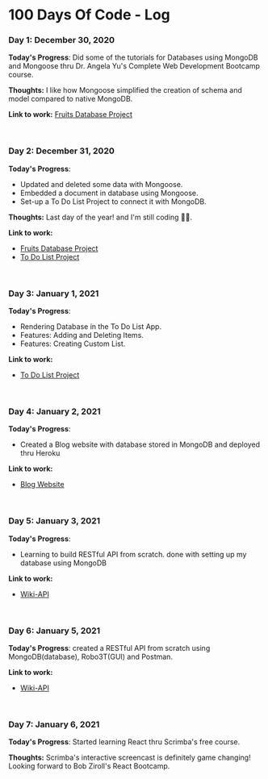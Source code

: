 # 100 Days Of Code - Log

### Day 1: December 30, 2020

**Today's Progress**: Did some of the tutorials for Databases using MongoDB and Mongoose thru Dr. Angela Yu's Complete Web Development Bootcamp course.

**Thoughts:** I like how Mongoose simplified the creation of schema and model compared to native MongoDB.

**Link to work:** [Fruits Database Project](https://github.com/lyndoncortez/The-Complete-2020-Web-Development-Bootcamp/tree/master/Fruits-project)

<br>

### Day 2: December 31, 2020

**Today's Progress**: 
- Updated and deleted some data with Mongoose. 
- Embedded a document in database using Mongoose.
- Set-up a To Do List Project to connect it with MongoDB.

**Thoughts:** Last day of the year! and I'm still coding 🤘🏼.

**Link to work:** 
- [Fruits Database Project](https://github.com/lyndoncortez/The-Complete-2020-Web-Development-Bootcamp/tree/master/Fruits-project)
- [To Do List Project](https://github.com/lyndoncortez/The-Complete-2020-Web-Development-Bootcamp/tree/master/ToDoList-v2)

<br>

### Day 3: January 1, 2021

**Today's Progress**: 
- Rendering Database in the To Do List App. 
- Features: Adding and Deleting Items.
- Features: Creating Custom List.

**Link to work:** 
- [To Do List Project](https://github.com/lyndoncortez/The-Complete-2020-Web-Development-Bootcamp/tree/master/ToDoList-v2)

<br>

### Day 4: January 2, 2021

**Today's Progress**: 
- Created a Blog website with database stored in MongoDB and deployed thru Heroku

**Link to work:** 
- [Blog Website](https://github.com/lyndoncortez/The-Complete-2020-Web-Development-Bootcamp/tree/master/Blog-with-Database)

<br>

### Day 5: January 3, 2021

**Today's Progress**: 
- Learning to build RESTful API from scratch. done with setting up my database using MongoDB

**Link to work:** 
- [Wiki-API](https://github.com/lyndoncortez/The-Complete-2020-Web-Development-Bootcamp/tree/master/Wiki-API)

<br>

### Day 6: January 5, 2021

**Today's Progress**: created a RESTful API from scratch using MongoDB(database), Robo3T(GUI) and Postman.

**Link to work:** 
- [Wiki-API](https://github.com/lyndoncortez/The-Complete-2020-Web-Development-Bootcamp/tree/master/Wiki-API)

<br>

### Day 7: January 6, 2021

**Today's Progress**: Started learning React thru Scrimba's free course.

**Thoughts:** Scrimba's interactive screencast is definitely game changing! Looking forward to Bob Ziroll's React Bootcamp.


